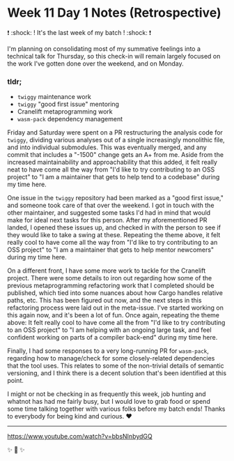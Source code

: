 # Week 11 Day 1 Notes (Retrospective)

:exclamation:  :shock: ! It's the last week of my batch ! :shock: :exclamation:

I'm planning on consolidating most of my summative feelings into a technical
talk for Thursday, so this check-in will remain largely focused on the work
I've gotten done over the weekend, and on Monday.

### tldr;
*  `twiggy` maintenance work
*  `twiggy` "good first issue" mentoring
*  Cranelift metaprogramming work
*  `wasm-pack` dependency management

Friday and Saturday were spent on a PR restructuring the analysis code for
`twiggy`, dividing various analyses out of a single increasingly monolithic
file, and into individual submodules. This was eventually merged, and any
commit that includes a "-1500" change gets an A+ from me. Aside from the
increased maintainability and approachability that this added, it felt really
neat to have come all the way from "I'd like to try contributing to an OSS
project" to "I am a maintainer that gets to help tend to a codebase" during my
time here.

One issue in the `twiggy` repository had been marked as a "good first issue,"
and someone took care of that over the weekend. I got in touch with the other
maintainer, and suggested some tasks I'd had in mind that would make for ideal
next tasks for this person. After my aforementioned PR landed, I opened these
issues up, and checked in with the person to see if they would like to take a
swing at these. Repeating the theme above, it felt really cool to have come
all the way from "I'd like to try contributing to an OSS project" to "I am a
maintainer that gets to help mentor newcomers" during my time here.

On a different front, I have some more work to tackle for the Cranelift
project. There were some details to iron out regarding how some of the
previous metaprogramming refactoring work that I completed should be
published, which tied into some nuances about how Cargo handles relative
paths, etc. This has been figured out now, and the next steps in this
refactoring process were laid out in the meta-issue. I've started working on
this again now, and it's been a lot of fun. Once again, repeating the theme
above: It felt really cool to have come all the from "I'd like to try
contributing to an OSS project" to "I am helping with an ongoing large task,
and feel confident working on parts of a compiler back-end" during my time here.

Finally, I had some responses to a very long-running PR for `wasm-pack`,
regarding how to manage/check for some closely-related dependencies that the
tool uses. This relates to some of the non-trivial details of semantic
versioning, and I think there is a decent solution that's been identified at
this point.

I might or not be checking in as frequently this week, job hunting and whatnot
has had me fairly busy, but I would love to grab food or spend some time
talking together with various folks before my batch ends! Thanks to everybody
for being kind and curious. :heart:

---

https://www.youtube.com/watch?v=bbsNInbydGQ

:sparkles: :information_desk_person: :sparkles:
